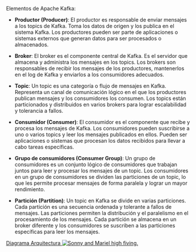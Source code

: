 Elementos de Apache Kafka:



- **Productor (Producer)**: El productor es responsable de enviar mensajes a los topics de Kafka. Toma los datos de origen y los publica en el sistema Kafka. Los productores pueden ser parte de aplicaciones o sistemas externos que generan datos para ser procesados o almacenados.

- **Broker**: El broker es el componente central de Kafka. Es el servidor que almacena y administra los mensajes en los topics. Los brokers son responsables de recibir los mensajes de los productores, mantenerlos en el log de Kafka y enviarlos a los consumidores adecuados.

- **Topic**: Un topic es una categoría o flujo de mensajes en Kafka. Representa un canal de comunicación lógico en el que los productores publican mensajes y los consumidores los consumen. Los topics están particionados y distribuidos en varios brokers para lograr escalabilidad y tolerancia a fallos.

- **Consumidor (Consumer)**: El consumidor es el componente que recibe y procesa los mensajes de Kafka. Los consumidores pueden suscribirse a uno o varios topics y leer los mensajes publicados en ellos. Pueden ser aplicaciones o sistemas que procesan los datos recibidos para llevar a cabo tareas específicas.

- **Grupo de consumidores (Consumer Group)**: Un grupo de consumidores es un conjunto lógico de consumidores que trabajan juntos para leer y procesar los mensajes de un topic. Los consumidores en un grupo de consumidores se dividen las particiones de un topic, lo que les permite procesar mensajes de forma paralela y lograr un mayor rendimiento.

- **Partición (Partition)**: Un topic en Kafka se divide en varias particiones. Cada partición es una secuencia ordenada y tolerante a fallos de mensajes. Las particiones permiten la distribución y el paralelismo en el procesamiento de los mensajes. Cada partición se almacena en un broker diferente y los consumidores se suscriben a las particiones específicas para leer los mensajes.


 <ins> Diagrama Arquitectura
![Sonny and Mariel high fiving.](https://dezyre.gumlet.io/images/blog/apache-kafka-architecture-/image_589142173211625734253276.png?w=1200&dpr=1.0)
